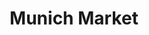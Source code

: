 ---
order: 12
thumbnail: /images/architects-and-developers/portfolio/munich-market/thumbnail.jpg
title: Munich Market
credit: White Kitchen
slides:
  - image: /images/architects-and-developers/portfolio/munich-market/slide-1.jpg
    type: image
    proportion: video
  - image: /images/architects-and-developers/portfolio/munich-market/slide-2.jpg
    type: image
    proportion: video
  - image: /images/architects-and-developers/portfolio/munich-market/slide-3.jpg
    type: image
    proportion: video
  - image: /images/architects-and-developers/portfolio/munich-market/slide-4.jpg
    type: image
    proportion: video
---